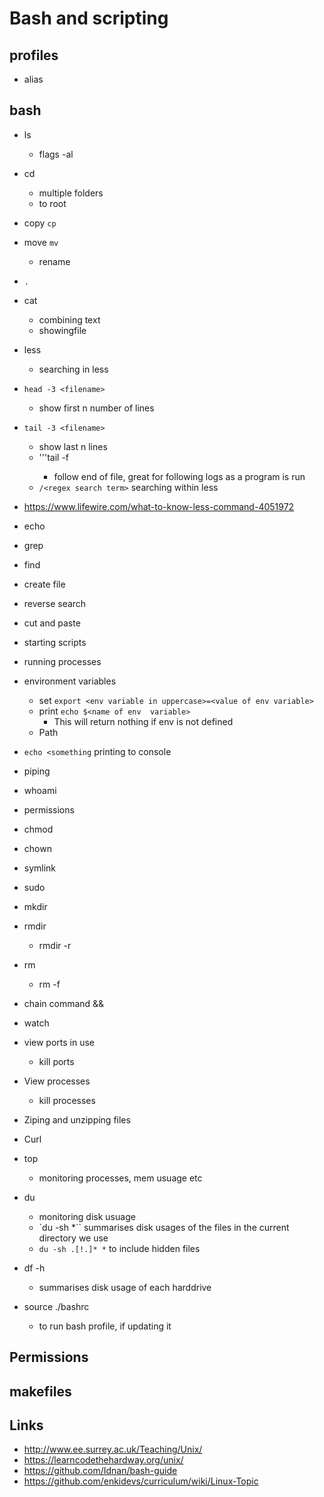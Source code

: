 # Bash and scripting

## profiles

- alias

## bash

- ls
  - flags -al
- cd
  - multiple folders
  - to root
- copy ```cp```
- move ```mv```
  - rename
- ```.```
- cat
  - combining text
  - showingfile
- less
  - searching in less
- ```head -3 <filename>```
  - show first n number of lines
- ```tail -3 <filename>```
  - show last n lines
  - '''tail -f <filename>
    - follow end of file, great for following logs as a program is run
  - ```/<regex search term>``` searching within less
- https://www.lifewire.com/what-to-know-less-command-4051972
- echo
- grep
- find
- create file
- reverse search
- cut and paste
- starting scripts
- running processes
- environment variables
  - set ```export <env variable in uppercase>=<value of env variable>```
  - print ```echo $<name of env  variable>```
    - This will return nothing if env is not defined
  - Path

- ```echo <something``` printing to console
- piping
- whoami
- permissions
- chmod
- chown
- symlink
- sudo
- mkdir
- rmdir
  - rmdir -r
- rm
  - rm -f
- chain command &&
- watch
- view ports in use
  - kill ports
- View processes
  - kill processes
- Ziping and unzipping files
- Curl
- top
  - monitoring processes, mem usuage etc
- du
  - monitoring disk usuage
  - `du -sh *`` summarises disk usages of the files in the current directory we use
  - `du -sh .[!.]* *` to include hidden files
- df -h
  - summarises disk usage of each harddrive
- source ./bashrc 
  - to run bash profile, if updating it


## Permissions

## makefiles

## Links

- http://www.ee.surrey.ac.uk/Teaching/Unix/
- https://learncodethehardway.org/unix/
- https://github.com/Idnan/bash-guide
- https://github.com/enkidevs/curriculum/wiki/Linux-Topic
